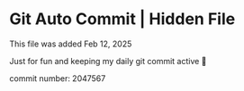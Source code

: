 # Git Auto Commit | Hidden File

This file was added Feb 12, 2025

Just for fun and keeping my daily git commit active 🤪

commit number: 2047567
